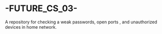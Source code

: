 # -FUTURE_CS_03-
A repository  for checking a weak passwords, open ports , and unauthorized devices in home network.
